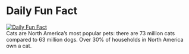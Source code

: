 # Daily Fun Fact
[![Daily Fun Fact](https://github.com/huy2x/daily-fun-facts/actions/workflows/daily-fun-facts.yml/badge.svg)](https://github.com/huy2x/daily-fun-facts/actions/workflows/daily-fun-facts.yml)<br/>
Cats are North America’s most popular pets: there are 73 million cats compared to 63 million dogs. Over 30% of households in North America own a cat.
